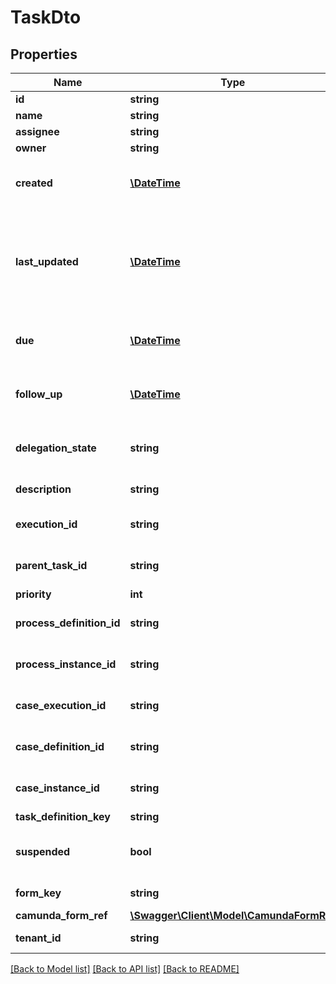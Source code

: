 # TaskDto

## Properties
Name | Type | Description | Notes
------------ | ------------- | ------------- | -------------
**id** | **string** | The task id. | [optional] 
**name** | **string** | The task name. | [optional] 
**assignee** | **string** | The assignee&#x27;s id. | [optional] 
**owner** | **string** | The owner&#x27;s id. | [optional] 
**created** | [**\DateTime**](\DateTime.md) | The date the task was created on. [Default format](https://docs.camunda.org/manual/7.21/reference/rest/overview/date-format/) &#x60;yyyy-MM-dd&#x27;T&#x27;HH:mm:ss.SSSZ&#x60;. | [optional] 
**last_updated** | [**\DateTime**](\DateTime.md) | The date the task was last updated. Every action that fires a [task update event](https://docs.camunda.org/manual/7.21/user-guide/process-engine/delegation-code/#task-listener-event-lifecycle) will update this property. [Default format](https://docs.camunda.org/manual/7.21/reference/rest/overview/date-format/) &#x60;yyyy-MM-dd&#x27;T&#x27;HH:mm:ss.SSSZ&#x60;. | [optional] 
**due** | [**\DateTime**](\DateTime.md) | The task&#x27;s due date. [Default format](https://docs.camunda.org/manual/7.21/reference/rest/overview/date-format/) &#x60;yyyy-MM-dd&#x27;T&#x27;HH:mm:ss.SSSZ&#x60;. | [optional] 
**follow_up** | [**\DateTime**](\DateTime.md) | The follow-up date for the task. [Default format](https://docs.camunda.org/manual/7.21/reference/rest/overview/date-format/) &#x60;yyyy-MM-dd&#x27;T&#x27;HH:mm:ss.SSSZ&#x60;. | [optional] 
**delegation_state** | **string** | The task&#x27;s delegation state. Possible values are &#x60;PENDING&#x60; and &#x60;RESOLVED&#x60;. | [optional] 
**description** | **string** | The task&#x27;s description. | [optional] 
**execution_id** | **string** | The id of the execution the task belongs to. | [optional] 
**parent_task_id** | **string** | The id the parent task, if this task is a subtask. | [optional] 
**priority** | **int** | The task&#x27;s priority. | [optional] 
**process_definition_id** | **string** | The id of the process definition the task belongs to. | [optional] 
**process_instance_id** | **string** | The id of the process instance the task belongs to. | [optional] 
**case_execution_id** | **string** | The id of the case execution the task belongs to. | [optional] 
**case_definition_id** | **string** | The id of the case definition the task belongs to. | [optional] 
**case_instance_id** | **string** | The id of the case instance the task belongs to. | [optional] 
**task_definition_key** | **string** | The task&#x27;s key. | [optional] 
**suspended** | **bool** | Whether the task belongs to a process instance that is suspended. | [optional] 
**form_key** | **string** | If not &#x60;null&#x60;, the form key for the task. | [optional] 
**camunda_form_ref** | [**\Swagger\Client\Model\CamundaFormRef**](CamundaFormRef.md) |  | [optional] 
**tenant_id** | **string** | If not &#x60;null&#x60;, the tenant id of the task. | [optional] 

[[Back to Model list]](../../README.md#documentation-for-models) [[Back to API list]](../../README.md#documentation-for-api-endpoints) [[Back to README]](../../README.md)

